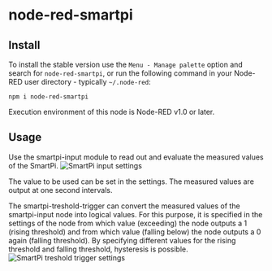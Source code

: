 # node-red-smartpi
## Install

To install the stable version use the `Menu - Manage palette` option and search for `node-red-smartpi`, or run the following command in your Node-RED user directory - typically `~/.node-red`:

    npm i node-red-smartpi

Execution environment of this node is Node-RED v1.0 or later.

## Usage
Use the smartpi-input module to read out and evaluate the measured values of the SmartPi.
![SmartPi input settings](https://github.com/nDenerserve/node-red-smartpi/blob/main/img/smartpi-input-properties.png?raw=true)

The value to be used can be set in the settings. The measured values are output at one second intervals.

The smartpi-treshold-trigger can convert the measured values of the smartpi-input node into logical values. For this purpose, it is specified in the settings of the node from which value (exceeding) the node outputs a 1 (rising threshold) and from which value (falling below) the node outputs a 0 again (falling threshold).
By specifying different values for the rising threshold and falling threshold, hysteresis is possible.
![SmartPi treshold trigger settings](https://github.com/nDenerserve/node-red-smartpi/blob/main/img/smartpi-treshold-trigger-properties.png?raw=true)
